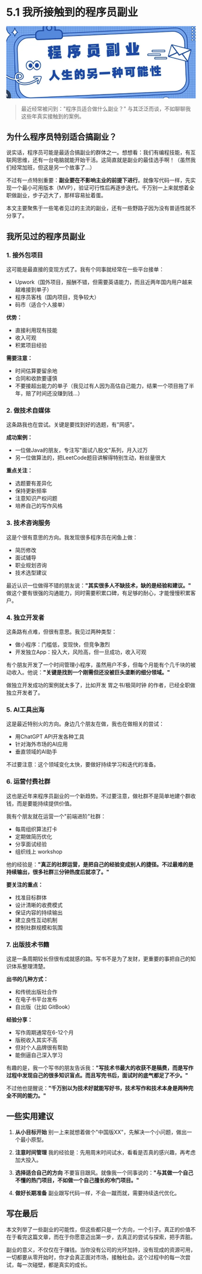 # 5.1 我所接触到的程序员副业

![程序员副业](../assets/images/chapter5/programmer-side-job.png)

> 最近经常被问到："程序员适合做什么副业？"
> 与其泛泛而谈，不如聊聊我这些年真实接触到的案例。

## 为什么程序员特别适合搞副业？

说实话，程序员可能是最适合搞副业的群体之一。想想看：我们有编程技能，有互联网思维，还有一台电脑就能开始干活。这简直就是副业的最佳选手啊！（虽然我们经常加班，但这是另一个故事了...）

不过有一点特别重要：**副业要在不影响主业的前提下进行**。就像写代码一样，先实现一个最小可用版本（MVP），验证可行性后再逐步迭代。千万别一上来就想着全职做副业，步子迈大了，那样容易扯着蛋。

本文主要聚焦于一些笔者见过的主流的副业，还有一些野路子因为没有普适性就不分享了。

## 我所见过的程序员副业

### 1. 接外包项目

这可能是最直接的变现方式了。我有个同事就经常在一些平台接单：
- Upwork（国外项目，报酬不错，但需要英语能力，而且近两年国内用户越来越难接到单子）
- 程序员客栈（国内项目，竞争较大）
- 码市（适合个人接单）

**优势：**

- 直接利用现有技能
- 收入可观
- 积累项目经验

**需要注意：**

- 时间估算要留余地
- 合同和收款要谨慎
- 不要接超出能力的单子（我见过有人因为高估自己能力，结果一个项目拖了半年，赔了时间还没赚到钱...）

### 2. 做技术自媒体

这条路我也在尝试。关键是要找到好的选题，有"网感"。

**成功案例：**

- 一位做Java的朋友，专注写"面试八股文"系列，月入过万
- 另一位做算法的，把LeetCode题目讲解得特别生动，粉丝量很大

**重点关注：**

- 选题要有差异化
- 保持更新频率
- 注意知识产权问题
- 培养自己的写作风格

### 3. 技术咨询服务

这是个很有意思的方向。我发现很多程序员在闲鱼上做：

- 简历修改
- 面试辅导
- 职业规划咨询
- 技术选型建议

最近认识一位做得不错的朋友说：**"其实很多人不缺技术，缺的是经验和建议。"**
做这个要有很强的沟通能力，同时需要积累口碑，有足够的耐心，才能慢慢积累客户。

### 4. 独立开发者

这条路有点难，但很有意思。我见过两种类型：

- 做小程序：门槛低，变现快，但竞争激烈
- 开发独立App：投入大，风险高，但一旦成功，收入可观

有个朋友开发了一个时间管理小程序，虽然用户不多，但每个月能有个几千块的被动收入。他说：**"关键是找到一个刚需但还没被巨头垄断的细分领域。"**

做独立开发成功的案例就太多了，比如开发 胃之书/极简时钟 的作者，已经全职做独立开发者了。

### 5. AI工具出海

这是最近特别火的方向。身边几个朋友在做，我也在做相关的尝试：

- 用ChatGPT API开发各种工具
- 针对海外市场的AI应用
- 垂直领域的AI助手

不过要注意：这个领域变化太快，要做好持续学习和迭代的准备。

### 6. 运营付费社群

这也是近年来程序员副业的一个新趋势。不过要注意，做社群不是简单地建个群收钱，而是要能持续提供价值。

我有个朋友就在运营一个"前端进阶"社群：

- 每周组织算法打卡
- 定期做简历优化
- 分享面试经验
- 组织线上 workshop

他的经验是：**"真正的社群运营，是把自己的经验变成别人的捷径。不过最难的是持续输出，很多社群三分钟热度后就凉了。"**

**要关注的重点：**

- 找准目标群体
- 设计清晰的收费模式
- 保证内容的持续输出
- 建立良性互动机制
- 控制社群规模和氛围

### 7. 出版技术书籍

这是一条周期较长但很有成就感的路。写书不是为了发财，更重要的事把自己的知识体系整理清楚。

**出书的几种方式：**

- 和传统出版社合作
- 在电子书平台发布
- 自出版（比如 GitBook）

**经验分享：**

- 写作周期通常在6-12个月
- 版税收入其实不高
- 但对个人品牌很有帮助
- 能倒逼自己深入学习

有趣的是，我一个写书的朋友告诉我：**"写技术书最大的收获不是稿费，而是写作过程中发现自己的很多知识盲点。而且写完书后，面试时的底气都足了不少。"**

不过他也提醒说：**"千万别以为技术好就能写好书，技术写作和技术本身是两种完全不同的能力。"**

## 一些实用建议

1. **从小目标开始**
别一上来就想着做个"中国版XX"，先解决一个小问题，做出一个最小原型。

2. **注意时间管理**
我的经验是：先用周末时间试水，看看是否真的感兴趣，再考虑加大投入。

3. **选择适合自己的方向**
不要盲目跟风。就像我一个同事说的：**"与其做一个自己不懂的热门项目，不如做一个自己擅长的冷门项目。"**

4. **做好长期准备**
副业跟写代码一样，不会一蹴而就，需要持续迭代优化。

## 写在最后

本文列举了一些副业的可能性，但这些都只是一个方向，一个引子。真正的价值不在于看完这篇文章，而在于你愿意迈出第一步，去真正的尝试与探索，把手弄脏。

副业的意义，不仅仅在于赚钱。当你没有公司的光环加持，没有现成的资源可用，一切都要从零开始时，你才会真正面对市场，接触社会。这个过程中的每一次尝试，每一次碰壁，都是真实的成长。
